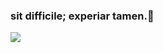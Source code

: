 ### sit difficile; experiar tamen.👣

[![](https://img.shields.io/badge/veranda-music-blueviolet.svg?style=plastic)](https://twitter.com/AnoTensai)



<!--
**ry0y4n/ry0y4n** is a ✨ _special_ ✨ repository because its `README.md` (this file) appears on your GitHub profile.

Here are some ideas to get you started:

- 🔭 I’m currently working on ...
- 🌱 I’m currently learning ...
- 👯 I’m looking to collaborate on ...
- 🤔 I’m looking for help with ...
- 💬 Ask me about ...
- 📫 How to reach me: ...
- 😄 Pronouns: ...
- ⚡ Fun fact: ...
-->
